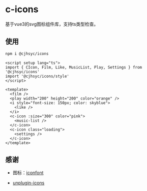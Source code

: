 # c-icons

基于vue3的svg图标组件库，支持ts类型检查。

## 使用

```bash
npm i @cjhsyc/icons
```

```vue
<script setup lang="ts">
import { CIcon, Film, Like, MusicList, Play, Settings } from '@cjhsyc/icons'
import '@cjhsyc/icons/style'
</script>

<template>
  <film />
  <play width="200" height="200" color="orange" />
  <i style="font-size: 150px; color: skyblue">
    <like />
  </i>
  <c-icon :size="300" color="pink">
    <music-list />
  </c-icon>
  <c-icon class="loading">
    <settings />
  </c-icon>
</template>
```

## 感谢

- 图标：[iconfont](https://www.iconfont.cn/collections/detail?cid=19171)

- [unplugin-icons](https://github.com/antfu/unplugin-icons)
